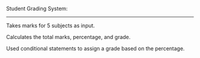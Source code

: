 Student Grading System:
________
Takes marks for 5 subjects as input.

Calculates the total marks, percentage, and grade.

Used conditional statements to assign a grade based on the percentage.

